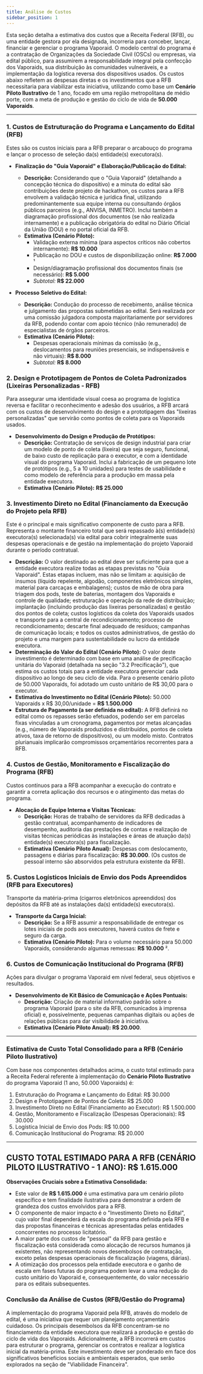 ```yaml
---
title: Análise de Custos
sidebar_position: 1
---
```


Esta seção detalha a estimativa dos custos que a Receita Federal (RFB), ou uma entidade gestora por ela designada, incorreria para conceber, lançar, financiar e gerenciar o programa Vaporaid. O modelo central do programa é a contratação de Organizações da Sociedade Civil (OSCs) ou empresas, via edital público, para assumirem a responsabilidade integral pela confecção dos Vaporaids, sua distribuição às comunidades vulneráveis, e a implementação da logística reversa dos dispositivos usados. Os custos abaixo refletem as despesas diretas e os investimentos que a RFB necessitaria para viabilizar esta iniciativa, utilizando como base um **Cenário Piloto Ilustrativo** de 1 ano, focado em uma região metropolitana de médio porte, com a meta de produção e gestão do ciclo de vida de **50.000 Vaporaids**.

---

### 1. Custos de Estruturação do Programa e Lançamento do Edital (RFB)

Estes são os custos iniciais para a RFB preparar o arcabouço do programa e lançar o processo de seleção da(s) entidade(s) executora(s).

* **Finalização do "Guia Vaporaid" e Elaboração/Publicação do Edital:**
    * **Descrição:** Considerando que o "Guia Vaporaid" (detalhando a concepção técnica do dispositivo) e a minuta do edital são contribuições deste projeto de hackathon, os custos para a RFB envolvem a validação técnica e jurídica final, utilizando predominantemente sua equipe interna ou consultando órgãos públicos parceiros (e.g., ANVISA, INMETRO). Inclui também a diagramação profissional dos documentos (se não realizada internamente) e a publicação obrigatória do edital no Diário Oficial da União (DOU) e no portal oficial da RFB.
    * **Estimativa (Cenário Piloto):**
        * Validação externa mínima (para aspectos críticos não cobertos internamente): **R$ 10.000**
        * Publicação no DOU e custos de disponibilização online: **R$ 7.000** ¹
        * Design/diagramação profissional dos documentos finais (se necessário): **R$ 5.000**
        * *Subtotal:* **R$ 22.000**

* **Processo Seletivo do Edital:**
    * **Descrição:** Condução do processo de recebimento, análise técnica e julgamento das propostas submetidas ao edital. Será realizada por uma comissão julgadora composta majoritariamente por servidores da RFB, podendo contar com apoio técnico (não remunerado) de especialistas de órgãos parceiros.
    * **Estimativa (Cenário Piloto):**
        * Despesas operacionais mínimas da comissão (e.g., deslocamentos para reuniões presenciais, se indispensáveis e não virtuais): **R$ 8.000**
        * *Subtotal:* **R$ 8.000**

### 2. Design e Prototipagem de Pontos de Coleta Padronizados (Lixeiras Personalizadas - RFB)

Para assegurar uma identidade visual coesa ao programa de logística reversa e facilitar o reconhecimento e adesão dos usuários, a RFB arcará com os custos de desenvolvimento do design e a prototipagem das "lixeiras personalizadas" que servirão como pontos de coleta para os Vaporaids usados.

* **Desenvolvimento do Design e Produção de Protótipos:**
    * **Descrição:** Contratação de serviços de design industrial para criar um modelo de ponto de coleta (lixeira) que seja seguro, funcional, de baixo custo de replicação para o executor, e com a identidade visual do programa Vaporaid. Inclui a fabricação de um pequeno lote de protótipos (e.g., 5 a 10 unidades) para testes de usabilidade e como modelo de referência para a produção em massa pela entidade executora.
    * **Estimativa (Cenário Piloto):** **R$ 25.000**

### 3. Investimento Direto no Edital (Financiamento da Execução do Projeto pela RFB)

Este é o principal e mais significativo componente de custo para a RFB. Representa o montante financeiro total que será repassado à(s) entidade(s) executora(s) selecionada(s) via edital para cobrir integralmente suas despesas operacionais e de gestão na implementação do projeto Vaporaid durante o período contratual.

* **Descrição:** O valor destinado ao edital deve ser suficiente para que a entidade executora realize todas as etapas previstas no "Guia Vaporaid". Estas etapas incluem, mas não se limitam a: aquisição de insumos (líquido repelente, algodão, componentes eletrônicos simples, material para carcaças e embalagens); custos de mão de obra para triagem dos pods, teste de baterias, montagem dos Vaporaids e controle de qualidade; estruturação e operação da rede de distribuição; implantação (incluindo produção das lixeiras personalizadas) e gestão dos pontos de coleta; custos logísticos da coleta dos Vaporaids usados e transporte para a central de recondicionamento; processo de recondicionamento; descarte final adequado de resíduos; campanhas de comunicação locais; e todos os custos administrativos, de gestão do projeto e uma margem para sustentabilidade ou lucro da entidade executora.
* **Determinação do Valor do Edital (Cenário Piloto):** O valor deste investimento é determinado com base em uma análise de precificação unitária do Vaporaid (detalhada na seção "3.2 Precificação"), que estima os custos totais para a entidade executora gerenciar cada dispositivo ao longo de seu ciclo de vida. Para o presente cenário piloto de 50.000 Vaporaids, foi adotado um custo unitário de R$ 30,00 para o executor.
* **Estimativa do Investimento no Edital (Cenário Piloto):** 50.000 Vaporaids x R$ 30,00/unidade = **R$ 1.500.000**
* **Estrutura de Pagamento (a ser definida no edital):** A RFB definirá no edital como os repasses serão efetuados, podendo ser em parcelas fixas vinculadas a um cronograma, pagamentos por metas alcançadas (e.g., número de Vaporaids produzidos e distribuídos, pontos de coleta ativos, taxa de retorno de dispositivos), ou um modelo misto. Contratos plurianuais implicarão compromissos orçamentários recorrentes para a RFB.

### 4. Custos de Gestão, Monitoramento e Fiscalização do Programa (RFB)

Custos contínuos para a RFB acompanhar a execução do contrato e garantir a correta aplicação dos recursos e o atingimento das metas do programa.

* **Alocação de Equipe Interna e Visitas Técnicas:**
    * **Descrição:** Horas de trabalho de servidores da RFB dedicadas à gestão contratual, acompanhamento de indicadores de desempenho, auditoria das prestações de contas e realização de visitas técnicas periódicas às instalações e áreas de atuação da(s) entidade(s) executora(s) para fiscalização.
    * **Estimativa (Cenário Piloto Anual):** Despesas com deslocamento, passagens e diárias para fiscalização: **R$ 30.000**. (Os custos de pessoal interno são absorvidos pela estrutura existente da RFB).

### 5. Custos Logísticos Iniciais de Envio dos Pods Apreendidos (RFB para Executores)

Transporte da matéria-prima (cigarros eletrônicos apreendidos) dos depósitos da RFB até as instalações da(s) entidade(s) executora(s).

* **Transporte da Carga Inicial:**
    * **Descrição:** Se a RFB assumir a responsabilidade de entregar os lotes iniciais de pods aos executores, haverá custos de frete e seguro da carga.
    * **Estimativa (Cenário Piloto):** Para o volume necessário para 50.000 Vaporaids, considerando algumas remessas: **R$ 10.000** ².

### 6. Custos de Comunicação Institucional do Programa (RFB)

Ações para divulgar o programa Vaporaid em nível federal, seus objetivos e resultados.

* **Desenvolvimento de Kit Básico de Comunicação e Ações Pontuais:**
    * **Descrição:** Criação de material informativo padrão sobre o programa Vaporaid (para o site da RFB, comunicados à imprensa oficial) e, possivelmente, pequenas campanhas digitais ou ações de relações públicas para dar visibilidade à iniciativa.
    * **Estimativa (Cenário Piloto Anual):** **R$ 20.000**.

---

### Estimativa de Custo Total Consolidado para a RFB (Cenário Piloto Ilustrativo)

Com base nos componentes detalhados acima, o custo total estimado para a Receita Federal referente à implementação do **Cenário Piloto Ilustrativo** do programa Vaporaid (1 ano, 50.000 Vaporaids) é:

1.  Estruturação do Programa e Lançamento do Edital: R$ 30.000
2.  Design e Prototipagem de Pontos de Coleta: R$ 25.000
3.  Investimento Direto no Edital (Financiamento ao Executor): R$ 1.500.000
4.  Gestão, Monitoramento e Fiscalização (Despesas Operacionais): R$ 30.000
5.  Logística Inicial de Envio dos Pods: R$ 10.000
6.  Comunicação Institucional do Programa: R$ 20.000

---
**CUSTO TOTAL ESTIMADO PARA A RFB (CENÁRIO PILOTO ILUSTRATIVO - 1 ANO): R$ 1.615.000**
---

**Observações Cruciais sobre a Estimativa Consolidada:**
* Este valor de **R$ 1.615.000** é uma estimativa para um cenário piloto específico e tem finalidade ilustrativa para demonstrar a ordem de grandeza dos custos envolvidos para a RFB.
* O componente de maior impacto é o "Investimento Direto no Edital", cujo valor final dependerá da escala do programa definida pela RFB e das propostas financeiras e técnicas apresentadas pelas entidades concorrentes no processo licitatório.
* A maior parte dos custos de "pessoal" da RFB para gestão e fiscalização está considerada como alocação de recursos humanos já existentes, não representando novos desembolsos de contratação, exceto pelas despesas operacionais de fiscalização (viagens, diárias).
* A otimização dos processos pela entidade executora e o ganho de escala em fases futuras do programa podem levar a uma redução do custo unitário do Vaporaid e, consequentemente, do valor necessário para os editais subsequentes.

### Conclusão da Análise de Custos (RFB/Gestão do Programa)

A implementação do programa Vaporaid pela RFB, através do modelo de edital, é uma iniciativa que requer um planejamento orçamentário cuidadoso. Os principais desembolsos da RFB concentram-se no financiamento da entidade executora que realizará a produção e gestão do ciclo de vida dos Vaporaids. Adicionalmente, a RFB incorrerá em custos para estruturar o programa, gerenciar os contratos e realizar a logística inicial da matéria-prima. Este investimento deve ser ponderado em face dos significativos benefícios sociais e ambientais esperados, que serão explorados na seção de "Viabilidade Financeira".
